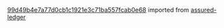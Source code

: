 [99d49b4e7a77d0cb1c1921e3c71ba557fcab0e68](https://github.com/insolar/assured-ledger/commit/99d49b4e7a77d0cb1c1921e3c71ba557fcab0e68) imported from [assured-ledger](https://github.com/insolar/assured-ledger)
